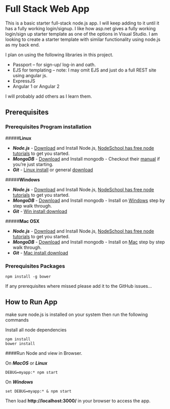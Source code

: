 # Full Stack Web App

This is a basic starter full-stack node.js app. I will keep adding to it until it has a fully working login/signup. I like how asp.net gives a fully working login/sign up starter template as one of the options in Visual Studio. I am looking to create a starter template with similar functionality using node.js as my back end.

I plan on using the following libraries in this project.
*	Passport – for sign-up/ log-in and oath.
*	EJS for templating – note: I may omit EJS and just do a full REST site using angular js.
*	ExpressJS
*	Angular 1 or Angular 2

I will probably add others as I learn them.

## Prerequisites

### Prerequisites Program installation

#####**Linux**
* **_Node.js_** - [Download](http://nodejs.org/download/) and Install Node.js, [NodeSchool has free node tutorials](http://nodeschool.io/#workshoppers) to get you started.
* **_MongoDB_** - [Download](https://www.mongodb.com/download-center) and Install mongodb - Checkout their [manual](https://docs.mongodb.com/manual/) if you’re just starting.
* **_Git_** - [Linux install](https://git-scm.com/download/linux) or general [download](https://git-scm.com/downloads)

#####**Windows**
* **_Node.js_** - [Download](http://nodejs.org/download/) and Install Node.js, [NodeSchool has free node tutorials](http://nodeschool.io/#workshoppers) to get you started.
* **_MongoDB_** - [Download](https://www.mongodb.com/download-center) and Install mongodb - Install on [Windows](https://docs.mongodb.org/manual/tutorial/install-mongodb-on-windows/) step by step walk through.
* **_Git_** - [Win install download](https://git-scm.com/download/win)

#####**Mac OSX**
* **_Node.js_** - [Download](http://nodejs.org/download/) and Install Node.js, [NodeSchool has free node tutorials](http://nodeschool.io/#workshoppers) to get you started.
* **_MongoDB_** - [Download](https://www.mongodb.com/download-center) and Install mongodb - Install on [Mac](https://docs.mongodb.com/manual/tutorial/install-mongodb-on-os-x/) step by step walk through.
* **_Git_** - [Mac install download](http://git-scm.com/download/mac)

### Prerequisites Packages
```shell
npm install -g bower
```

If any prerequisites where missed please add it to the GitHub issues...

## How to Run App

make sure node.js is installed on your system then run the following commands


Install all node dependencies
```shell
npm install
bower install
```

####Run Node and view in Browser.

On **_MacOS_** or **_Linux_**
```shell
DEBUG=myapp:* npm start
```

On **_Windows_**
```shell
set DEBUG=myapp:* & npm start
```

Then load **http://localhost:3000/** in your browser to access the app.